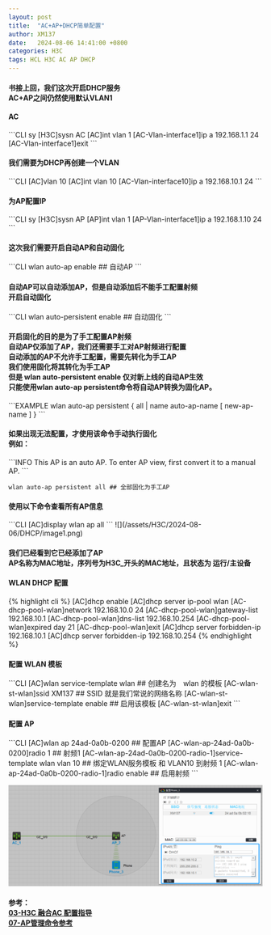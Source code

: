 ```yaml
---
layout: post
title:  "AC+AP+DHCP简单配置"
author: XM137
date:   2024-08-06 14:41:00 +0800
categories: H3C
tags: HCL H3C AC AP DHCP
---
```


<h4>书接上回，我们这次开启DHCP服务<br>
AC+AP之间仍然使用默认VLAN1</h4>

<h4>AC</h4>
```CLI
<H3C>sy
[H3C]sysn AC
[AC]int vlan 1
[AC-Vlan-interface1]ip a 192.168.1.1 24
[AC-Vlan-interface1]exit
```
<h4>我们需要为DHCP再创建一个VLAN</h4>
```CLI
[AC]vlan 10
[AC]int vlan 10
[AC-Vlan-interface10]ip a 192.168.10.1 24
```

<h4>为AP配置IP</h4>
```CLI
<H3C>sy
[H3C]sysn AP
[AP]int vlan 1
[AP-Vlan-interface1]ip a 192.168.1.10 24
```

<h4>这次我们需要开启自动AP和自动固化</h4>
```CLI
wlan auto-ap enable ## 自动AP
```
<h4>自动AP可以自动添加AP，但是自动添加后不能手工配置射频<br>
开启自动固化</h4>
```CLI
wlan auto-persistent enable ## 自动固化
```
<h4>开启固化的目的是为了手工配置AP射频<br>
自动AP仅添加了AP，我们还需要手工对AP射频进行配置<br>
自动添加的AP不允许手工配置，需要先转化为手工AP<br>
我们使用固化将其转化为手工AP<br>
但是 wlan auto-persistent enable 仅对新上线的自动AP生效<br>
只能使用wlan auto-ap persistent命令将自动AP转换为固化AP。</h4>
```EXAMPLE
wlan auto-ap persistent { all | name auto-ap-name [ new-ap-name ] }
```
<h4>如果出现无法配置，才使用该命令手动执行固化<br>
例如：</h4>
```INFO
This AP is an auto AP. To enter AP view, first convert it to a manual AP.
```

```CLI
wlan auto-ap persistent all ## 全部固化为手工AP
```
<h4>使用以下命令查看所有AP信息</h4>
```CLI
[AC]display wlan ap all
```
![](/assets/H3C/2024-08-06/DHCP/image1.png)
<h4>我们已经看到它已经添加了AP<br>
AP名称为MAC地址，序列号为H3C_开头的MAC地址，且状态为 运行/主设备</h4>


<h4>WLAN DHCP 配置</h4>
{% highlight cli %}
[AC]dhcp enable 
[AC]dhcp server ip-pool wlan
[AC-dhcp-pool-wlan]network 192.168.10.0 24
[AC-dhcp-pool-wlan]gateway-list 192.168.10.1
[AC-dhcp-pool-wlan]dns-list 192.168.10.254
[AC-dhcp-pool-wlan]expired day 21
[AC-dhcp-pool-wlan]exit
[AC]dhcp server forbidden-ip 192.168.10.1
[AC]dhcp server forbidden-ip 192.168.10.254
{% endhighlight %}

<h4>配置 WLAN 模板</h4>
```CLI
[AC]wlan service-template wlan ## 创建名为　wlan 的模板
[AC-wlan-st-wlan]ssid XM137 ## SSID 就是我们常说的网络名称
[AC-wlan-st-wlan]service-template enable ## 启用该模板
[AC-wlan-st-wlan]exit
```

<h4>配置 AP</h4>
```CLI
[AC]wlan ap 24ad-0a0b-0200 ## 配置AP
[AC-wlan-ap-24ad-0a0b-0200]radio 1 ## 射频1
[AC-wlan-ap-24ad-0a0b-0200-radio-1]service-template wlan vlan 10 ## 绑定WLAN服务模板 和 VLAN10 到射频 1
[AC-wlan-ap-24ad-0a0b-0200-radio-1]radio enable ## 启用射频
```

![](/assets/H3C/2024-08-06/DHCP/image2.png)


#### 参考：<br> [03-H3C 融合AC 配置指导][AC] <br> [07-AP管理命令参考][AP] 
[AC]: https://www.h3c.com/cn/d_202001/1266047_30005_0.htm#_Toc524618802  
[AP]: https://www.h3c.com/cn/d_202206/1627409_30005_0.htm 






